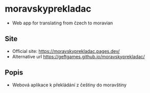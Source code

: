 # moravskyprekladac
- Web app for translating from čzech to moravian

## Site
- Official site: https://moravskyprekladac.pages.dev/ 
- Alternative url https://geftgames.github.io/moravskyprekladac/

## Popis
- Webová aplikace k překládání z češtiny do moravštiny
